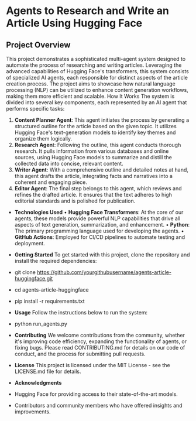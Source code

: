 # Agents to Research and Write an Article Using Hugging Face
## Project Overview
This project demonstrates a sophisticated multi-agent system designed to automate the process of researching and writing articles. Leveraging the advanced capabilities of Hugging Face's transformers, this system consists of specialized AI agents, each responsible for distinct aspects of the article creation process. The project aims to showcase how natural language processing (NLP) can be utilized to enhance content generation workflows, making them more efficient and scalable.
How It Works
The system is divided into several key components, each represented by an AI agent that performs specific tasks:
1.	**Content Planner Agent**: This agent initiates the process by generating a structured outline for the article based on the given topic. It utilizes Hugging Face's text-generation models to identify key themes and organize them logically.
2.	**Research Agen**t: Following the outline, this agent conducts thorough research. It pulls information from various databases and online sources, using Hugging Face models to summarize and distill the collected data into concise, relevant content.
3.	**Writer Agent**: With a comprehensive outline and detailed notes at hand, this agent drafts the article, integrating facts and narratives into a coherent and engaging piece.
4.	**Editor Agent**: The final step belongs to this agent, which reviews and refines the drafted article. It ensures that the text adheres to high editorial standards and is polished for publication.

- **Technologies Used**
•	**Hugging Face Transformers**: At the core of our agents, these models provide powerful NLP capabilities that drive all aspects of text generation, summarization, and enhancement.
•	**Python**: The primary programming language used for developing the agents.
•	**GitHub Actions**: Employed for CI/CD pipelines to automate testing and deployment.

- **Getting Started**
To get started with this project, clone the repository and install the required dependencies:
- git clone https://github.com/yourgithubusername/agents-article-huggingface.git
- cd agents-article-huggingface
- pip install -r requirements.txt

- **Usage**
Follow the instructions below to run the system:
- python run_agents.py


- **Contributing**
We welcome contributions from the community, whether it's improving code efficiency, expanding the functionality of agents, or fixing bugs. Please read CONTRIBUTING.md for details on our code of conduct, and the process for submitting pull requests.
- **License**
This project is licensed under the MIT License - see the LICENSE.md file for details.
- **Acknowledgments**
-	Hugging Face for providing access to their state-of-the-art models.
-	Contributors and community members who have offered insights and improvements.

